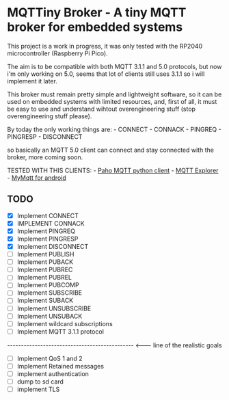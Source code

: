 # MQTTiny Broker - A tiny MQTT broker for embedded systems

This project is a work in progress, it was only tested with the RP2040 microcontroller (Raspberry Pi Pico).

The aim is to be compatible with both MQTT 3.1.1 and 5.0 protocols, but now i'm only working on 5.0, seems that lot of clients still uses 3.1.1 so i will implement it later.

This broker must remain pretty simple and lightweight software, so it can be used on embedded systems with limited resources, and, first of all, it must be easy to use and understand wihtout overengineering stuff (stop overengineering stuff please).

By today the only working things are:
    - CONNECT
    - CONNACK
    - PINGREQ
    - PINGRESP
    - DISCONNECT

so basically an MQTT 5.0 client can connect and stay connected with the broker, more coming soon.

TESTED WITH THIS CLIENTS:
    - [Paho MQTT python client](https://pypi.org/project/paho-mqtt/)
    - [MQTT Explorer](https://mqtt-explorer.com/)
    - [MyMqtt for android](https://play.google.com/store/apps/details?id=at.tripwire.mqtt.client)

## TODO

- [x] Implement CONNECT
- [x] IMPLEMENT CONNACK
- [x] Implement PINGREQ
- [x] Implement PINGRESP
- [x] Implement DISCONNECT
- [ ] Implement PUBLISH
- [ ] Implement PUBACK
- [ ] Implement PUBREC
- [ ] Implement PUBREL
- [ ] Implement PUBCOMP
- [ ] Implement SUBSCRIBE
- [ ] Implement SUBACK
- [ ] Implement UNSUBSCRIBE
- [ ] Implement UNSUBACK
- [ ] Implement wildcard subscriptions
- [ ] Implement MQTT 3.1.1 protocol

---------------------------------------------- <--- line of the realistic goals

- [ ] Implement QoS 1 and 2
- [ ] Implement Retained messages
- [ ] implement authentication
- [ ] dump to sd card
- [ ] implement TLS
